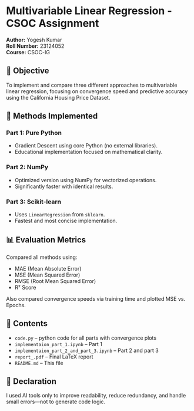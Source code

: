 # Multivariable Linear Regression - CSOC Assignment

**Author:** Yogesh Kumar  
**Roll Number:** 23124052  
**Course:** CSOC-IG

## 📌 Objective

To implement and compare three different approaches to multivariable linear regression, focusing on convergence speed and predictive accuracy using the California Housing Price Dataset.

## 🧠 Methods Implemented

### Part 1: Pure Python
- Gradient Descent using core Python (no external libraries).
- Educational implementation focused on mathematical clarity.

### Part 2: NumPy
- Optimized version using NumPy for vectorized operations.
- Significantly faster with identical results.

### Part 3: Scikit-learn
- Uses `LinearRegression` from `sklearn`.
- Fastest and most concise implementation.

## 📊 Evaluation Metrics

Compared all methods using:
- MAE (Mean Absolute Error)
- MSE (Mean Squared Error)
- RMSE (Root Mean Squared Error)
- R² Score

Also compared convergence speeds via training time and plotted MSE vs. Epochs.

## 📁 Contents

- `code.py` – python code for all parts with convergence plots
- `implementaion_part_1.ipynb` – Part 1
- `implementaion_part_2_and_part_3.ipynb` – Part 2 and part 3
- `report_.pdf` – Final LaTeX report
- `README.md` – This file

## 📝 Declaration

I used AI tools only to improve readability, reduce redundancy, and handle small errors—not to generate code logic.
